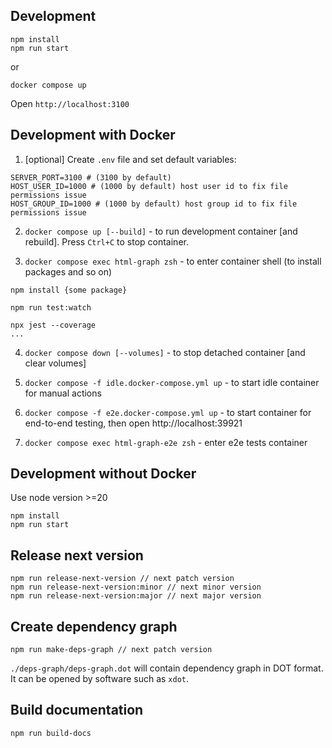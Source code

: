 ## Development

```
npm install
npm run start
```

or

```
docker compose up
```

Open `http://localhost:3100`

## Development with Docker

1. [optional] Create `.env` file and set default variables:

```
SERVER_PORT=3100 # (3100 by default)
HOST_USER_ID=1000 # (1000 by default) host user id to fix file permissions issue
HOST_GROUP_ID=1000 # (1000 by default) host group id to fix file permissions issue
```

2. `docker compose up [--build]` - to run development container [and rebuild]. Press `Ctrl+C` to stop container.

3. `docker compose exec html-graph zsh` - to enter container shell (to install packages and so on)

```
npm install {some package}

npm run test:watch

npx jest --coverage
...
```

4. `docker compose down [--volumes]` - to stop detached container [and clear volumes]

5. `docker compose -f idle.docker-compose.yml up` - to start idle container for manual actions

6. `docker compose -f e2e.docker-compose.yml up` - to start container for end-to-end testing, then open http://localhost:39921

7. `docker compose exec html-graph-e2e zsh` - enter e2e tests container

## Development without Docker

Use node version >=20

```
npm install
npm run start
```

## Release next version

```
npm run release-next-version // next patch version
npm run release-next-version:minor // next minor version
npm run release-next-version:major // next major version
```

## Create dependency graph

```
npm run make-deps-graph // next patch version
```

`./deps-graph/deps-graph.dot` will contain dependency graph in DOT format. It can be opened by software such as `xdot`.

## Build documentation

```
npm run build-docs
```
